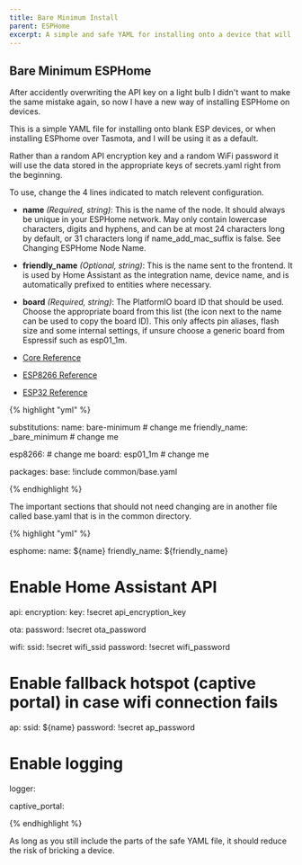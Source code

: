 ```yaml
---
title: Bare Minimum Install
parent: ESPHome
excerpt: A simple and safe YAML for installing onto a device that will set it up to use information stored in your secrets.yaml file
---
```


## Bare Minimum ESPHome

After accidently overwriting the API key on a light bulb I didn't want to make the same mistake again, so now I have a new way of installing ESPHome on devices.

This is a simple YAML file for installing onto blank ESP devices, or when installing ESPhome over Tasmota, and I will be using it as a default.

Rather than a random API encryption key and a random WiFi password it will use the data stored in the appropriate keys of secrets.yaml right from the beginning.

To use, change the 4 lines indicated to match relevent configuration.

* **name** *(Required, string)*: This is the name of the node. It should always be unique in your ESPHome network. May only contain lowercase characters, digits and hyphens, and can be at most 24 characters long by default, or 31 characters long if name_add_mac_suffix is false. See Changing ESPHome Node Name.

* **friendly_name** *(Optional, string)*: This is the name sent to the frontend. It is used by Home Assistant as the integration name, device name, and is automatically prefixed to entities where necessary.

* **board** *(Required, string)*: The PlatformIO board ID that should be used. Choose the appropriate board from this list (the icon next to the name can be used to copy the board ID). This only affects pin aliases, flash size and some internal settings, if unsure choose a generic board from Espressif such as esp01_1m.

* [Core Reference](https://esphome.io/components/esphome/)
* [ESP8266 Reference](https://esphome.io/components/esp8266/)
* [ESP32 Reference](https://esphome.io/components/esp32/)

{% highlight "yml" %}

substitutions:
  name: bare-minimum                # change me
  friendly_name: _bare_minimum      # change me

esp8266:                            # change me
  board: esp01_1m                   # change me

packages:
  base: !include common/base.yaml

{% endhighlight %}

The important sections that should not need changing are in another file called base.yaml that is in the common directory.

{% highlight "yml" %}

esphome:
  name: ${name}
  friendly_name: ${friendly_name}

# Enable Home Assistant API
api:
  encryption:
    key: !secret api_encryption_key

ota:
  password: !secret ota_password

wifi:
  ssid: !secret wifi_ssid
  password: !secret wifi_password

  # Enable fallback hotspot (captive portal) in case wifi connection fails
  ap:
    ssid: ${name}
    password: !secret ap_password

# Enable logging
logger:

captive_portal:    

{% endhighlight %}

As long as you still include the parts of the safe YAML file, it should reduce the risk of bricking a device.